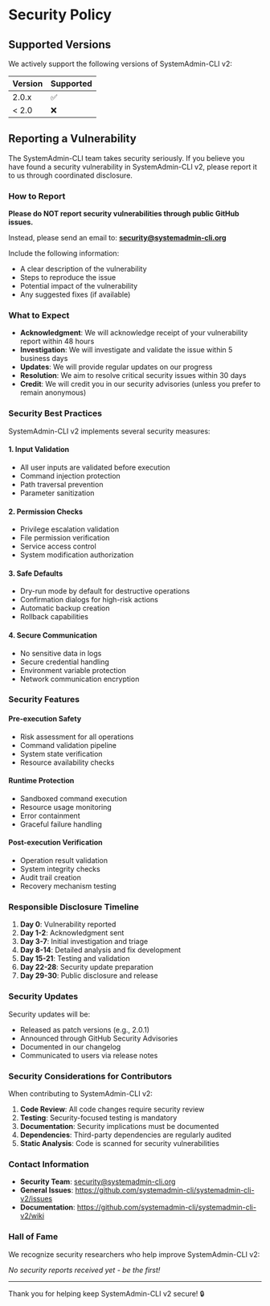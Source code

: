 # Security Policy

## Supported Versions

We actively support the following versions of SystemAdmin-CLI v2:

| Version | Supported          |
| ------- | ------------------ |
| 2.0.x   | :white_check_mark: |
| < 2.0   | :x:                |

## Reporting a Vulnerability

The SystemAdmin-CLI team takes security seriously. If you believe you have found a security vulnerability in SystemAdmin-CLI v2, please report it to us through coordinated disclosure.

### How to Report

**Please do NOT report security vulnerabilities through public GitHub issues.**

Instead, please send an email to: **security@systemadmin-cli.org**

Include the following information:
- A clear description of the vulnerability
- Steps to reproduce the issue
- Potential impact of the vulnerability
- Any suggested fixes (if available)

### What to Expect

- **Acknowledgment**: We will acknowledge receipt of your vulnerability report within 48 hours
- **Investigation**: We will investigate and validate the issue within 5 business days
- **Updates**: We will provide regular updates on our progress
- **Resolution**: We aim to resolve critical security issues within 30 days
- **Credit**: We will credit you in our security advisories (unless you prefer to remain anonymous)

### Security Best Practices

SystemAdmin-CLI v2 implements several security measures:

#### 1. Input Validation
- All user inputs are validated before execution
- Command injection protection
- Path traversal prevention
- Parameter sanitization

#### 2. Permission Checks
- Privilege escalation validation
- File permission verification
- Service access control
- System modification authorization

#### 3. Safe Defaults
- Dry-run mode by default for destructive operations
- Confirmation dialogs for high-risk actions
- Automatic backup creation
- Rollback capabilities

#### 4. Secure Communication
- No sensitive data in logs
- Secure credential handling
- Environment variable protection
- Network communication encryption

### Security Features

#### Pre-execution Safety
- Risk assessment for all operations
- Command validation pipeline
- System state verification
- Resource availability checks

#### Runtime Protection
- Sandboxed command execution
- Resource usage monitoring
- Error containment
- Graceful failure handling

#### Post-execution Verification
- Operation result validation
- System integrity checks
- Audit trail creation
- Recovery mechanism testing

### Responsible Disclosure Timeline

1. **Day 0**: Vulnerability reported
2. **Day 1-2**: Acknowledgment sent
3. **Day 3-7**: Initial investigation and triage
4. **Day 8-14**: Detailed analysis and fix development
5. **Day 15-21**: Testing and validation
6. **Day 22-28**: Security update preparation
7. **Day 29-30**: Public disclosure and release

### Security Updates

Security updates will be:
- Released as patch versions (e.g., 2.0.1)
- Announced through GitHub Security Advisories
- Documented in our changelog
- Communicated to users via release notes

### Security Considerations for Contributors

When contributing to SystemAdmin-CLI v2:

1. **Code Review**: All code changes require security review
2. **Testing**: Security-focused testing is mandatory
3. **Documentation**: Security implications must be documented
4. **Dependencies**: Third-party dependencies are regularly audited
5. **Static Analysis**: Code is scanned for security vulnerabilities

### Contact Information

- **Security Team**: security@systemadmin-cli.org
- **General Issues**: https://github.com/systemadmin-cli/systemadmin-cli-v2/issues
- **Documentation**: https://github.com/systemadmin-cli/systemadmin-cli-v2/wiki

### Hall of Fame

We recognize security researchers who help improve SystemAdmin-CLI v2:

*No security reports received yet - be the first!*

---

Thank you for helping keep SystemAdmin-CLI v2 secure! 🔒 